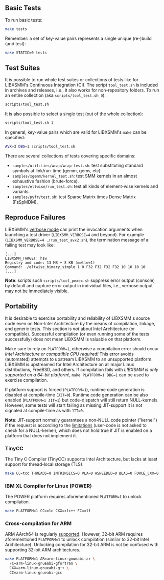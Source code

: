 ## Basic Tests

To run basic tests:

```bash
make tests
```

Remember: a set of key-value pairs represents a single unique (re-)build (and test):

```bash
make STATIC=0 tests
```

## Test Suites

It is possible to run whole test suites or collections of tests like for LIBXSMM's Continuous Integration (CI). The script `tool_test.sh` is included in archives and releases, i.e., it also works for non-repository folders. To run an entire collection (aka `scripts/tool_test.sh 0`).

```bash
scripts/tool_test.sh
```

It is also possible to select a single test (out of the whole collection):

```bash
scripts/tool_test.sh 1
```

In general, key-value pairs which are valid for LIBXSMM's `make` can be specified:

```bash
AVX=3 DBG=1 scripts/tool_test.sh
```

There are several collections of tests covering specific domains:

* `samples/utilities/wrap/wrap-test.sh`: test substituting standard symbols at link/run-time (gemm, gemv, etc).
* `samples/xgemm/kernel_test.sh`: test SMM kernels in an almost exhaustive fashion (brute-force).
* `samples/eltwise/run_test.sh`: test all kinds of element-wise kernels and variants.
* `samples/pyfr/test.sh`: test Sparse Matrix times Dense Matrix (FsSpMDM).

## Reproduce Failures

LIBXSMM's [verbose mode](https://libxsmm.readthedocs.io/#verbose-mode) can print the invocation arguments when launching a test driver (`LIBXSMM_VERBOSE=4` and beyond). For example (`LIBXSMM_VERBOSE=4 ./run_test_avx2.sh`), the termination message of a failing test may look like:

```text
[...]
LIBXSMM_TARGET: hsw
Registry and code: 13 MB + 8 KB (meltw=1)
Command: ./eltwise_binary_simple 1 0 F32 F32 F32 F32 10 10 10 10 
[...]
```

**Note**: scripts such `scripts/tool_pexec.sh` suppress error output (console) by default and capture error output in individual files, i.e., verbose output may not be immediately visible.

## Portability

It is desirable to exercise portability and reliability of LIBXSMM's source code even on Non-Intel Architecture by the means of compilation, linkage, and generic tests. This section is *not* about Intel Architecture (or compatible). Successful compilation (or even running some of the tests successfully) does not mean LIBXSMM is valuable on that platform.

Make sure to rely on `PLATFORM=1`, otherwise a compilation error should occur _Intel Architecture or compatible CPU required!_ This error avoids (automated) attempts to upstream LIBXSMM to an unsupported platform. LIBXSMM is upstreamed for Intel Architecture on all major Linux distributions, FreeBSD, and others. If compilation fails with _LIBXSMM is only supported on a 64-bit platform!_, `make PLATFORM=1 DBG=1` can be used to exercise compilation.

If platform support is forced (`PLATFORM=1`), runtime code generation is disabled at compile-time (`JIT=0`). Runtime code generation can be also enabled (`PLATFORM=1 JIT=1`) but code-dispatch will still return NULL-kernels. However, some tests will start failing as missing JIT-support it is not signaled at compile-time as with `JIT=0`.

**Note**: JIT-support normally guarantees a non-NULL code pointer ("kernel") if the request is according to the [limitations](https://github.com/libxsmm/libxsmm/wiki/Q&A#what-is-a-small-matrix-multiplication) (user-code is not asked to check for a NULL-kernel), which does not hold true if JIT is enabled on a platform that does not implement it.

### TinyCC

The Tiny C Compiler (TinyCC) supports Intel Architecture, but lacks at least support for thread-local storage (TLS).

```bash
make CC=tcc THREADS=0 INTRINSICS=0 VLA=0 ASNEEDED=0 BLAS=0 FORCE_CXX=0
```

### IBM XL Compiler for Linux (POWER)

The POWER platform requires aforementioned `PLATFORM=1` to unlock compilation.

```bash
make PLATFORM=1 CC=xlc CXX=xlc++ FC=xlf
```

### Cross-compilation for ARM

ARM AArch64 is regularly [supported](https://github.com/libxsmm/libxsmm/wiki/Compatibility#arm-aarch64). However, 32-bit ARM requires aforementioned `PLATFORM=1` to unlock compilation (similar to 32-bit Intel Architecture). Unlocking compilation for 32-bit ARM is not be confused with supporting 32-bit ARM architectures.

```bash
make PLATFORM=1 AR=arm-linux-gnueabi-ar \
  FC=arm-linux-gnueabi-gfortran \
  CXX=arm-linux-gnueabi-g++ \
  CC=arm-linux-gnueabi-gcc
```
